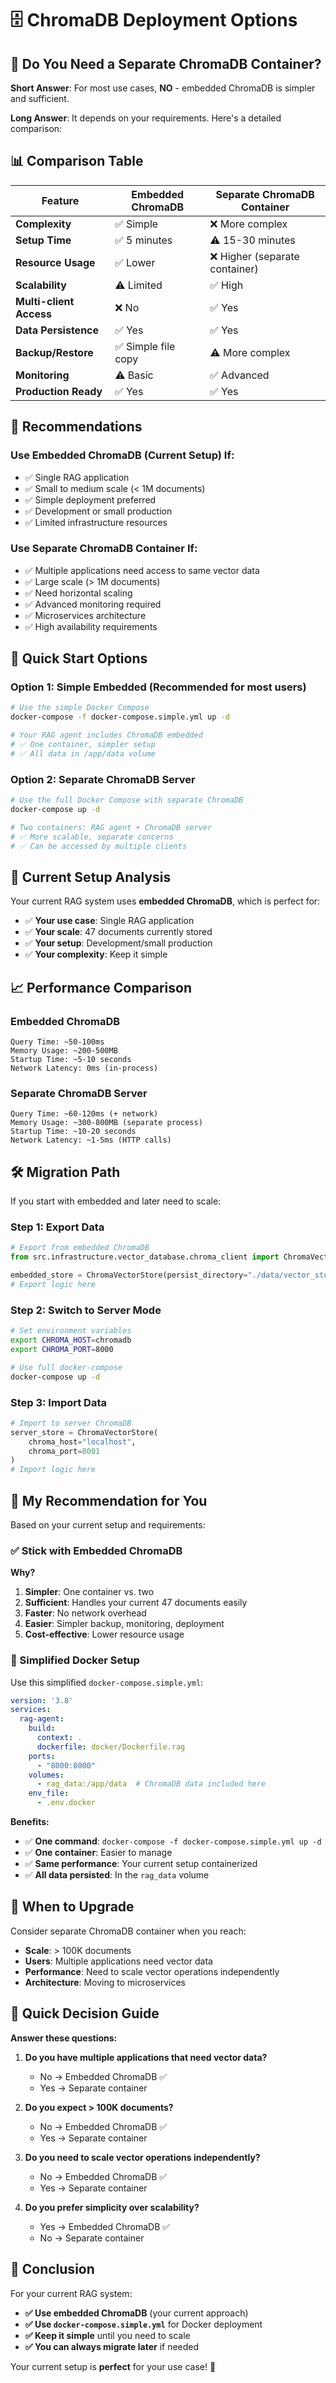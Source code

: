 # 🗄️ ChromaDB Deployment Options

## 🤔 **Do You Need a Separate ChromaDB Container?**

**Short Answer**: For most use cases, **NO** - embedded ChromaDB is simpler and sufficient.

**Long Answer**: It depends on your requirements. Here's a detailed comparison:

## 📊 **Comparison Table**

| Feature | Embedded ChromaDB | Separate ChromaDB Container |
|---------|-------------------|----------------------------|
| **Complexity** | ✅ Simple | ❌ More complex |
| **Setup Time** | ✅ 5 minutes | ⚠️ 15-30 minutes |
| **Resource Usage** | ✅ Lower | ❌ Higher (separate container) |
| **Scalability** | ⚠️ Limited | ✅ High |
| **Multi-client Access** | ❌ No | ✅ Yes |
| **Data Persistence** | ✅ Yes | ✅ Yes |
| **Backup/Restore** | ✅ Simple file copy | ⚠️ More complex |
| **Monitoring** | ⚠️ Basic | ✅ Advanced |
| **Production Ready** | ✅ Yes | ✅ Yes |

## 🎯 **Recommendations**

### **Use Embedded ChromaDB (Current Setup) If:**
- ✅ Single RAG application
- ✅ Small to medium scale (< 1M documents)
- ✅ Simple deployment preferred
- ✅ Development or small production
- ✅ Limited infrastructure resources

### **Use Separate ChromaDB Container If:**
- ✅ Multiple applications need access to same vector data
- ✅ Large scale (> 1M documents)
- ✅ Need horizontal scaling
- ✅ Advanced monitoring required
- ✅ Microservices architecture
- ✅ High availability requirements

## 🚀 **Quick Start Options**

### **Option 1: Simple Embedded (Recommended for most users)**
```bash
# Use the simple Docker Compose
docker-compose -f docker-compose.simple.yml up -d

# Your RAG agent includes ChromaDB embedded
# ✅ One container, simpler setup
# ✅ All data in /app/data volume
```

### **Option 2: Separate ChromaDB Server**
```bash
# Use the full Docker Compose with separate ChromaDB
docker-compose up -d

# Two containers: RAG agent + ChromaDB server
# ✅ More scalable, separate concerns
# ✅ Can be accessed by multiple clients
```

## 🔧 **Current Setup Analysis**

Your current RAG system uses **embedded ChromaDB**, which is perfect for:
- ✅ **Your use case**: Single RAG application
- ✅ **Your scale**: 47 documents currently stored
- ✅ **Your setup**: Development/small production
- ✅ **Your complexity**: Keep it simple

## 📈 **Performance Comparison**

### **Embedded ChromaDB**
```
Query Time: ~50-100ms
Memory Usage: ~200-500MB
Startup Time: ~5-10 seconds
Network Latency: 0ms (in-process)
```

### **Separate ChromaDB Server**
```
Query Time: ~60-120ms (+ network)
Memory Usage: ~300-800MB (separate process)
Startup Time: ~10-20 seconds
Network Latency: ~1-5ms (HTTP calls)
```

## 🛠️ **Migration Path**

If you start with embedded and later need to scale:

### **Step 1: Export Data**
```python
# Export from embedded ChromaDB
from src.infrastructure.vector_database.chroma_client import ChromaVectorStore

embedded_store = ChromaVectorStore(persist_directory="./data/vector_store")
# Export logic here
```

### **Step 2: Switch to Server Mode**
```bash
# Set environment variables
export CHROMA_HOST=chromadb
export CHROMA_PORT=8000

# Use full docker-compose
docker-compose up -d
```

### **Step 3: Import Data**
```python
# Import to server ChromaDB
server_store = ChromaVectorStore(
    chroma_host="localhost",
    chroma_port=8001
)
# Import logic here
```

## 🎯 **My Recommendation for You**

Based on your current setup and requirements:

### **✅ Stick with Embedded ChromaDB**

**Why?**
1. **Simpler**: One container vs. two
2. **Sufficient**: Handles your current 47 documents easily
3. **Faster**: No network overhead
4. **Easier**: Simpler backup, monitoring, deployment
5. **Cost-effective**: Lower resource usage

### **🐳 Simplified Docker Setup**

Use this simplified `docker-compose.simple.yml`:

```yaml
version: '3.8'
services:
  rag-agent:
    build:
      context: .
      dockerfile: docker/Dockerfile.rag
    ports:
      - "8000:8000"
    volumes:
      - rag_data:/app/data  # ChromaDB data included here
    env_file:
      - .env.docker
```

**Benefits:**
- ✅ **One command**: `docker-compose -f docker-compose.simple.yml up -d`
- ✅ **One container**: Easier to manage
- ✅ **Same performance**: Your current setup containerized
- ✅ **All data persisted**: In the `rag_data` volume

## 🔮 **When to Upgrade**

Consider separate ChromaDB container when you reach:
- **Scale**: > 100K documents
- **Users**: Multiple applications need vector data
- **Performance**: Need to scale vector operations independently
- **Architecture**: Moving to microservices

## 🚀 **Quick Decision Guide**

**Answer these questions:**

1. **Do you have multiple applications that need vector data?**
   - No → Embedded ChromaDB ✅
   - Yes → Separate container

2. **Do you expect > 100K documents?**
   - No → Embedded ChromaDB ✅
   - Yes → Separate container

3. **Do you need to scale vector operations independently?**
   - No → Embedded ChromaDB ✅
   - Yes → Separate container

4. **Do you prefer simplicity over scalability?**
   - Yes → Embedded ChromaDB ✅
   - No → Separate container

## 🎉 **Conclusion**

For your current RAG system:
- **✅ Use embedded ChromaDB** (your current approach)
- **✅ Use `docker-compose.simple.yml`** for Docker deployment
- **✅ Keep it simple** until you need to scale
- **✅ You can always migrate later** if needed

Your current setup is **perfect** for your use case! 🎯